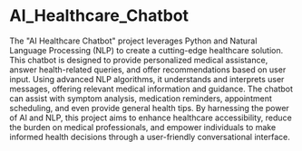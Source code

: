# AI_Healthcare_Chatbot
The "AI Healthcare Chatbot" project leverages Python and Natural Language Processing (NLP) to create a cutting-edge healthcare solution. This chatbot is designed to provide personalized medical assistance, answer health-related queries, and offer recommendations based on user input. Using advanced NLP algorithms, it understands and interprets user messages, offering relevant medical information and guidance. The chatbot can assist with symptom analysis, medication reminders, appointment scheduling, and even provide general health tips. By harnessing the power of AI and NLP, this project aims to enhance healthcare accessibility, reduce the burden on medical professionals, and empower individuals to make informed health decisions through a user-friendly conversational interface.
